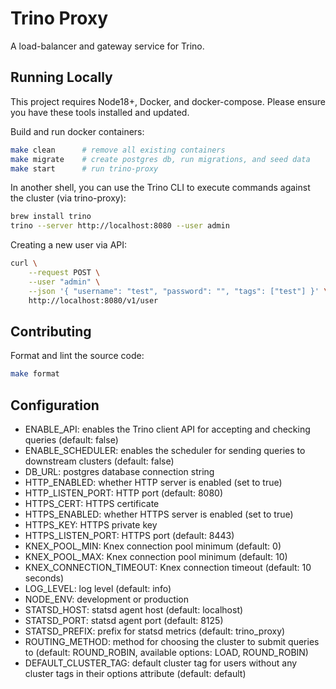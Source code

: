 # Trino Proxy

A load-balancer and gateway service for Trino.

## Running Locally

This project requires Node18+, Docker, and docker-compose. Please ensure you have these tools installed and updated.

Build and run docker containers:

```sh
make clean      # remove all existing containers
make migrate    # create postgres db, run migrations, and seed data
make start      # run trino-proxy
```

In another shell, you can use the Trino CLI to execute commands against the cluster (via trino-proxy):

```sh
brew install trino
trino --server http://localhost:8080 --user admin
```

Creating a new user via API:

```sh
curl \
    --request POST \
    --user "admin" \
    --json '{ "username": "test", "password": "", "tags": ["test"] }' \
    http://localhost:8080/v1/user
```

## Contributing

Format and lint the source code:

```sh
make format
```

## Configuration

- ENABLE_API: enables the Trino client API for accepting and checking queries (default: false)
- ENABLE_SCHEDULER: enables the scheduler for sending queries to downstream clusters (default: false)
- DB_URL: postgres database connection string
- HTTP_ENABLED: whether HTTP server is enabled (set to true)
- HTTP_LISTEN_PORT: HTTP port (default: 8080)
- HTTPS_CERT: HTTPS certificate
- HTTPS_ENABLED: whether HTTPS server is enabled (set to true)
- HTTPS_KEY: HTTPS private key
- HTTPS_LISTEN_PORT: HTTPS port (default: 8443)
- KNEX_POOL_MIN: Knex connection pool minimum (default: 0)
- KNEX_POOL_MAX: Knex connection pool minimum (default: 10)
- KNEX_CONNECTION_TIMEOUT: Knex connection timeout (default: 10 seconds)
- LOG_LEVEL: log level (default: info)
- NODE_ENV: development or production
- STATSD_HOST: statsd agent host (default: localhost)
- STATSD_PORT: statsd agent port (default: 8125)
- STATSD_PREFIX: prefix for statsd metrics (default: trino_proxy)
- ROUTING_METHOD: method for choosing the cluster to submit queries to (default: ROUND_ROBIN, available options: LOAD, ROUND_ROBIN)
- DEFAULT_CLUSTER_TAG: default cluster tag for users without any cluster tags in their options attribute (default: default)
